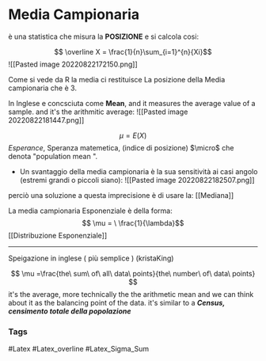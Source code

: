 # Media Campionaria 
è una statistica che misura la **POSIZIONE** 
e si calcola cosi: 

$$ \overline X = \frac{1}{n}\sum_{i=1}^{n}{Xi}$$
![[Pasted image 20220822172150.png]]

Come si vede da R la media ci restituisce La posizione della Media campionaria che è 3. 

In Inglese e concsciuta come **Mean**, and it measures the average value of a sample. 
and it's the arithmitic average: 
![[Pasted image 20220822181447.png]]

$$\mu = E(X)$$
$Esperance$, Speranza matemetica, (indice di posizione)
$\micro$ che denota "population mean ". 

- Un svantaggio della media campionaria è la sua sensitività ai casi angolo (estremi grandi o piccoli siano):
![[Pasted image 20220822182507.png]]

perciò una soluzione a questa imprecisione è di usare la: [[Mediana]]

La media campionaria Esponenziale è della forma: 
$$ \mu = \ \frac{1}{\lambda}$$
[[Distribuzione Esponenziale]]


----
 Speigazione in inglese ( più semplice ) (kristaKing)

$$ \mu =\frac{the\ sum\ of\ all\ data\ points}{the\ number\ of\ data\ points} $$
it's the average, more technically the the arithmetic mean 
and we can think about it as the balancing point of the data. it's similar to a _**Census, censimento totale della popolazione**_






### Tags
#Latex 
#Latex_overline
#Latex_Sigma_Sum

